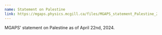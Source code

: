 ```yaml
---
name: Statement on Palestine
link: https://mgaps.physics.mcgill.ca/files/MGAPS_statement_Palestine_2024-04.pdf
---
```


MGAPS' statement on Palestine as of April 22nd, 2024.
